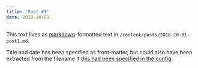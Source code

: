 ```yaml
---
title: 'Post #1'
date: 2018-10-01
---
```


This text lives as [markdown][]-formatted text in `/content/posts/2018-10-01-post1.md`.

Title and date has been specified as front-matter, but could also have been extracted from the filename if [this had been specified in the config][cfg-filename].

[markdown]: https://daringfireball.net/projects/markdown/syntax
[cfg-filename]: https://gohugo.io/getting-started/configuration/#configure-front-matter
